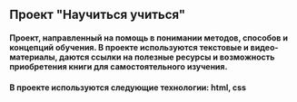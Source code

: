 ## Проект "Научиться учиться"
#### Проект, направленный на помощь в понимании методов, способов и концепций обучения. В проекте используются текстовые и видео-материалы, даются ссылки на полезные ресурсы и возможность приобретения книги для самостоятельного изучения.
#### В проекте используются следующие технологии: html, css